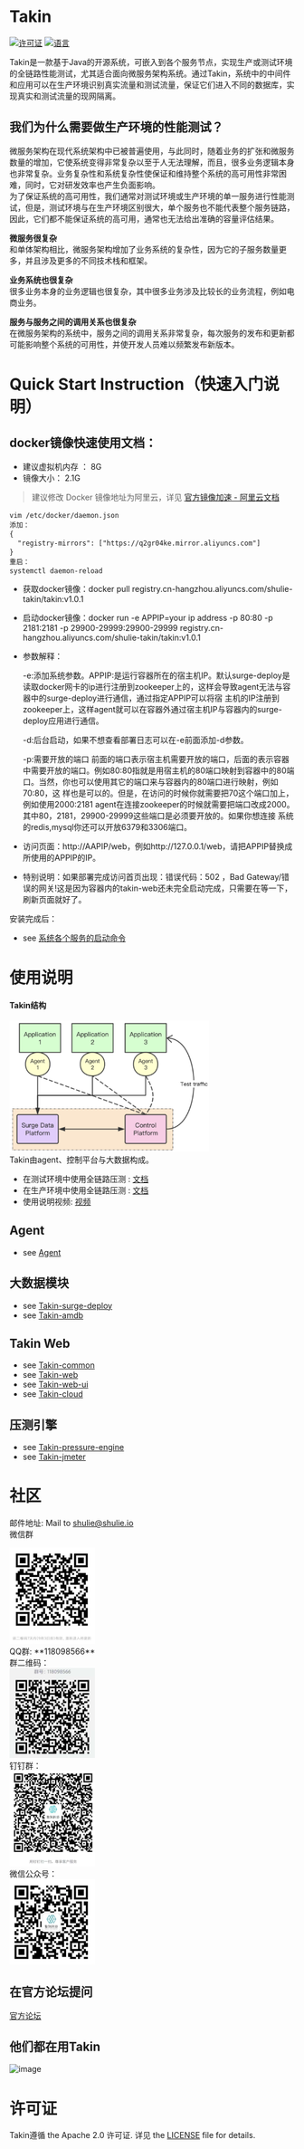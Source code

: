 # Takin
[![许可证](https://img.shields.io/github/license/pingcap/tidb.svg)](https://github.com/pingcap/tidb/blob/master/LICENSE)
[![语言](https://img.shields.io/badge/Language-Java-blue.svg)](https://www.java.com/)

Takin是一款基于Java的开源系统，可嵌入到各个服务节点，实现生产或测试环境的全链路性能测试，尤其适合面向微服务架构系统。通过Takin，系统中的中间件和应用可以在生产环境识别真实流量和测试流量，保证它们进入不同的数据库，实现真实和测试流量的现网隔离。

## 我们为什么需要做生产环境的性能测试？
微服务架构在现代系统架构中已被普遍使用，与此同时，随着业务的扩张和微服务数量的增加，它使系统变得非常复杂以至于人无法理解，而且，很多业务逻辑本身也非常复杂。业务复杂性和系统复杂性使保证和维持整个系统的高可用性非常困难，同时，它对研发效率也产生负面影响。<br/>
为了保证系统的高可用性，我们通常对测试环境或生产环境的单一服务进行性能测试，但是，测试环境与在生产环境区别很大，单个服务也不能代表整个服务链路，因此，它们都不能保证系统的高可用，通常也无法给出准确的容量评估结果。

**微服务很复杂**<br/>
和单体架构相比，微服务架构增加了业务系统的复杂性，因为它的子服务数量更多，并且涉及更多的不同技术栈和框架。

**业务系统也很复杂**<br/>
很多业务本身的业务逻辑也很复杂，其中很多业务涉及比较长的业务流程，例如电商业务。

**服务与服务之间的调用关系也很复杂**<br/>
在微服务架构的系统中，服务之间的调用关系非常复杂，每次服务的发布和更新都可能影响整个系统的可用性，并使开发人员难以频繁发布新版本。

# Quick Start Instruction（快速入门说明）

<!--
## docker镜像安装部署
-![image](https://user-images.githubusercontent.com/86357315/125920811-6be44d23-b6da-4c2e-b3fb-6913f4574bea.png)
 快速上手文档 ：https://docs.shulie.io/docs/opensource/opensource-1d40ib39m90bu
-->
 
## docker镜像快速使用文档：
- 建议虚拟机内存 ： 8G
- 镜像大小： 2.1G
> 建议修改 Docker 镜像地址为阿里云，详见 [官方镜像加速 - 阿里云文档](https://help.aliyun.com/document_detail/60750.html)
```
vim /etc/docker/daemon.json
添加：
{
  "registry-mirrors": ["https://q2gr04ke.mirror.aliyuncs.com"]
}
重启：
systemctl daemon-reload
```

- 获取docker镜像：docker pull registry.cn-hangzhou.aliyuncs.com/shulie-takin/takin:v1.0.1

- 启动docker镜像：docker run -e APPIP=your ip address -p 80:80 -p 2181:2181 -p 29900-29999:29900-29999 registry.cn-hangzhou.aliyuncs.com/shulie-takin/takin:v1.0.1

- 参数解释：

  -e:添加系统参数。APPIP:是运行容器所在的宿主机IP。默认surge-deploy是读取docker网卡的ip进行注册到zookeeper上的，这样会导致agent无法与容器中的surge-deploy进行通信，通过指定APPIP可以将宿   主机的IP注册到zookeeper上，这样agent就可以在容器外通过宿主机IP与容器内的surge-deploy应用进行通信。
  
  -d:后台启动，如果不想查看部署日志可以在-e前面添加-d参数。
  
  -p:需要开放的端口
  前面的端口表示宿主机需要开放的端口，后面的表示容器中需要开放的端口。例如80:80指就是用宿主机的80端口映射到容器中的80端口。当然，你也可以使用其它的端口来与容器内的80端口进行映射，例如70:80，这   样也是可以的。但是，在访问的时候你就需要把70这个端口加上，例如使用2000:2181 agent在连接zookeeper的时候就需要把端口改成2000。其中80，2181，29900-29999这些端口是必须要开放的。如果你想连接   系统的redis,mysql你还可以开放6379和3306端口。
  
- 访问页面：http://AAPIP/web，例如http://127.0.0.1/web，请把APPIP替换成所使用的APPIP的IP。

- 特别说明：如果部署完成访问首页出现：错误代码：502 ，Bad Gateway/错误的网关!这是因为容器内的takin-web还未完全启动完成，只需要在等一下，刷新页面就好了。

安装完成后：
<!--
- see [Quick Start](takin-webapp/doc/QuickStart.md)
-->
- see [系统各个服务的启动命令](docs/Service-CN.md)

# 使用说明
#### Takin结构
<img src="https://raw.githubusercontent.com/shulieTech/Images/main/DaYuX_Architecture2.png" width="70%" height="70%"><br/>
Takin由agent、控制平台与大数据构成。
<!--
- [快速上手](https://github.com/shulieTech/Takin/blob/main/takin-webapp/doc/QuickStart.md)
-->
- 在测试环境中使用全链路压测 : [文档](https://news.shulie.io/?p=3369)
- 在生产环境中使用全链路压测 : [文档](https://news.shulie.io/?p=2987)
- 使用说明视频: [视频](https://news.shulie.io/?p=3661)

## Agent
- see [Agent](https://github.com/shulieTech/LinkAgent)

## 大数据模块
- see [Takin-surge-deploy](https://github.com/shulieTech/Takin-surge-deploy)
- see [Takin-amdb](https://github.com/shulieTech/Takin-amdb)

## Takin Web
- see [Takin-common](https://github.com/shulieTech/Takin-common)
- see [Takin-web](https://github.com/shulieTech/Takin-web)
- see [Takin-web-ui](https://github.com/shulieTech/Takin-web-ui)
- see [Takin-cloud](https://github.com/shulieTech/Takin-cloud)

## 压测引擎
- see [Takin-pressure-engine](https://github.com/shulieTech/Takin-pressure-engine)
- see [Takin-jmeter](https://github.com/shulieTech/Takin-jmeter)

# 社区
邮件地址: Mail to shulie@shulie.io<br/>
微信群<br/>

<img src="https://github.com/shulieTech/Images/blob/main/aa.jpg" width="30%" height="30%">
<br/>
QQ群: **118098566**<br/>
群二维码：<br/>
<img src="https://raw.githubusercontent.com/shulieTech/Images/main/qq_group_2.jpg" width="30%" height="30%">
<br/>
钉钉群：<br/>
<img src="https://raw.githubusercontent.com/shulieTech/Images/main/dingding_group.jpg" width="30%" height="30%">
<br/>
微信公众号：<br/>
<img src="https://raw.githubusercontent.com/shulieTech/Images/main/shulie.png" width="30%" height="30%">

## 在官方论坛提问
[官方论坛](https://news.shulie.io/?page_id=2477)
## 他们都在用Takin
![image](https://user-images.githubusercontent.com/86357315/126733836-6486de9a-5b67-4486-b17f-102e974684b1.png)


# 许可证
Takin遵循 the Apache 2.0 许可证. 详见 the [LICENSE](https://github.com/shulieTech/Takin/blob/main/LICENSE) file for details.
